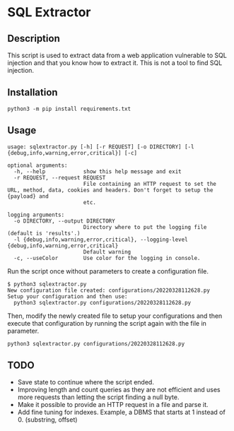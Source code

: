 # SQL Extractor
## Description

This script is used to extract data from a web application vulnerable to SQL injection and that you know how to extract it. This is not a tool to find SQL injection.

## Installation

`python3 -m pip install requirements.txt`

## Usage

```
usage: sqlextractor.py [-h] [-r REQUEST] [-o DIRECTORY] [-l {debug,info,warning,error,critical}] [-c]

optional arguments:
  -h, --help            show this help message and exit
  -r REQUEST, --request REQUEST
                        File containing an HTTP request to set the URL, method, data, cookies and headers. Don't forget to setup the {payload} and
                        etc.

logging arguments:
  -o DIRECTORY, --output DIRECTORY
                        Directory where to put the logging file (default is 'results'.)
  -l {debug,info,warning,error,critical}, --logging-level {debug,info,warning,error,critical}
                        Default warning
  -c, --useColor        Use color for the logging in console.
```

Run the script once without parameters to create a configuration file. 

```
$ python3 sqlextractor.py
New configuration file created: configurations/20220328112628.py
Setup your configuration and then use:
  python3 sqlextractor.py configurations/20220328112628.py
```

Then, modify the newly created file to setup your configurations and then execute that configuration by running the script again with the file in parameter.

```
python3 sqlextractor.py configurations/20220328112628.py
```

## TODO

* Save state to continue where the script ended.
* Improving length and count queries as they are not efficient and uses more requests than letting the script finding a null byte.
* Make it possible to provide an HTTP request in a file and parse it.
* Add fine tuning for indexes. Example, a DBMS that starts at 1 instead of 0. (substring, offset)